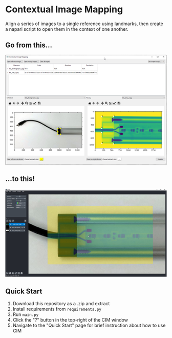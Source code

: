 # Contextual Image Mapping
 Align a series of images to a single reference using landmarks, then create a
 napari script to open them in the context of one another.

## Go from this...

![The CIM main window.](docs/screenshots/completed_cim_project.png)

## ...to this!

![Aligned images in napari.](docs/screenshots/overlay_in_napari.png)

## Quick Start
1. Download this repository as a .zip and extract
2. Install requirements from `requirements.py`
3. Run `main.py`
4. Click the "?" button in the top-right of the CIM window
5. Navigate to the "Quick Start" page for brief instruction about how to use CIM